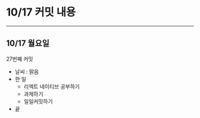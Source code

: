 # 10/17 **커밋 내용**

---

## 10/17 월**요일**

27번째 커밋

- 날씨 : 맑음
- 한 일
    - 리엑트 네이티브 공부하기
    - 과제하기
    - 일일커밋하기
- 끝